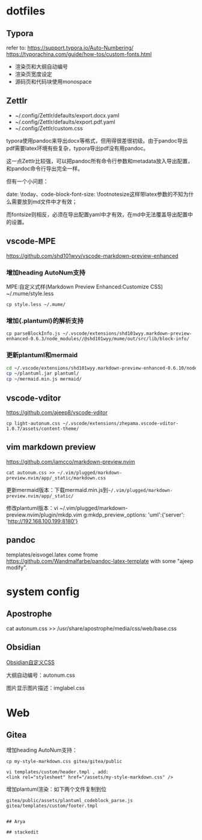 
# dotfiles

## Typora

refer to: https://support.typora.io/Auto-Numbering/
https://typorachina.com/guide/how-tos/custom-fonts.html

- 渲染页和大纲自动编号
- 渲染页宽度设定
- 源码页和代码块使用monospace

## Zettlr

- ~/.config/Zettlr/defaults/export.docx.yaml
- ~/.config/Zettlr/defaults/export.pdf.yaml
- ~/.config/Zettlr/custom.css

typora使用pandoc来导出docx等格式，但用得很差很初级。由于pandoc导出pdf需要latex环境有些复杂，typora导出pdf没有用pandoc。

这一点Zettlr比较强，可以把pandoc所有命令行参数和metadata放入导出配置，和pandoc命令行导出完全一样。

但有一个小问题：

date: \today、code-block-font-size: \footnotesize这样带latex参数的不知为什么需要放到md文件中才有效；

而fontsize则相反，必须在导出配置yaml中才有效，在md中无法覆盖导出配置中的设置。

## vscode-MPE

https://github.com/shd101wyy/vscode-markdown-preview-enhanced

### 增加heading AutoNum支持

MPE:自定义式样(Markdown Preview Enhanced:Customize CSS)
~/.mume/style.less

```shell
cp style.less ~/.mume/
```

### 增加{.plantuml}的解析支持

``` shell
cp parseBlockInfo.js ~/.vscode/extensions/shd101wyy.markdown-preview-enhanced-0.6.3/node_modules//@shd101wyy/mume/out/src/lib/block-info/
```

### 更新plantuml和mermaid

```sh
cd ~/.vscode/extensions/shd101wyy.markdown-preview-enhanced-0.6.10/node_modules/@shd101wyy/mume/dependencies/
cp ~/plantuml.jar plantuml/
cp ~/mermaid.min.js mermaid/
```

## vscode-vditor

https://github.com/ajeep8/vscode-vditor

``` shell
cp light-autonum.css ~/.vscode/extensions/zhepama.vscode-vditor-1.0.7/assets/content-theme/
```

## vim markdown preview

https://github.com/iamcco/markdown-preview.nvim

```
cat autonum.css >> ~/.vim/plugged/markdown-preview.nvim/app/_static/markdown.css
```

更新mermaid版本：下载mermaid.min.js到`~/.vim/plugged/markdown-preview.nvim/app/_static/`

修改plantuml版本：vi ~/.vim/plugged/markdown-preview.nvim/plugin/mkdp.vim g:mkdp_preview_options: 'uml':{'server': 'http://192.168.100.199:8180'}

## pandoc

templates/eisvogel.latex come frome https://github.com/Wandmalfarbe/pandoc-latex-template with some "ajeep modify".

# system config

## Apostrophe

cat autonum.css >> /usr/share/apostrophe/media/css/web/base.css

## Obsidian

[Obsidian自定义CSS](https://pkmer.cn/Pkmer-Docs/10-obsidian/obsidian外观/obsidian的css代码片段/)

大纲自动编号：autonum.css

图片显示图片描述：imglabel.css

# Web

## Gitea

增加heading AutoNum支持：

```
cp my-style-markdown.css gitea/gitea/public

vi templates/custom/header.tmpl , add:
<link rel="stylesheet" href="/assets/my-style-markdown.css" />
```

增加plantuml渲染：如下两个文件复制到位

```
gitea/public/assets/plantuml_codeblock_parse.js
gitea/templates/custom/footer.tmpl
```

```

## Arya

## stackedit
